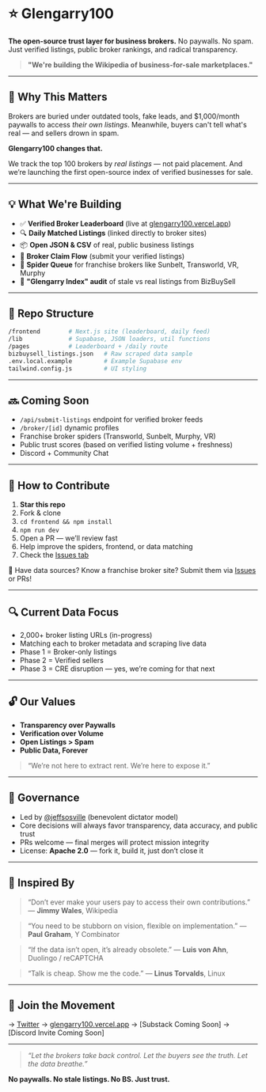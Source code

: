 # ⭐ Glengarry100

**The open-source trust layer for business brokers.**
No paywalls. No spam. Just verified listings, public broker rankings, and radical transparency.

> **"We're building the Wikipedia of business-for-sale marketplaces."**

---

## 🚨 Why This Matters

Brokers are buried under outdated tools, fake leads, and \$1,000/month paywalls to access *their own listings*.
Meanwhile, buyers can't tell what's real — and sellers drown in spam.

**Glengarry100 changes that.**

We track the top 100 brokers by *real listings* — not paid placement.
And we’re launching the first open-source index of verified businesses for sale.

---

## 💡 What We're Building

* ✅ **Verified Broker Leaderboard** (live at [glengarry100.vercel.app](https://glengarry100.vercel.app))
* 🔍 **Daily Matched Listings** (linked directly to broker sites)
* 📦 **Open JSON & CSV** of real, public business listings
* 🔐 **Broker Claim Flow** (submit your verified listings)
* 🔐 **Spider Queue** for franchise brokers like Sunbelt, Transworld, VR, Murphy
* 🩼 **"Glengarry Index" audit** of stale vs real listings from BizBuySell

---

## 🧱 Repo Structure

```bash
/frontend        # Next.js site (leaderboard, daily feed)
/lib             # Supabase, JSON loaders, util functions
/pages           # Leaderboard + /daily route
bizbuysell_listings.json   # Raw scraped data sample
.env.local.example         # Example Supabase env
tailwind.config.js         # UI styling
```

---

## 🔜 Coming Soon

* `/api/submit-listings` endpoint for verified broker feeds
* `/broker/[id]` dynamic profiles
* Franchise broker spiders (Transworld, Sunbelt, Murphy, VR)
* Public trust scores (based on verified listing volume + freshness)
* Discord + Community Chat

---

## 🤝 How to Contribute

1. **Star this repo**
2. Fork & clone
3. `cd frontend && npm install`
4. `npm run dev`
5. Open a PR — we’ll review fast
6. Help improve the spiders, frontend, or data matching
7. Check the [Issues tab](https://github.com/jeffsosville/glengarry100/issues)

🫠 Have data sources? Know a franchise broker site? Submit them via [Issues](https://github.com/jeffsosville/glengarry100/issues) or PRs!

---

## 🔍 Current Data Focus

* 2,000+ broker listing URLs (in-progress)
* Matching each to broker metadata and scraping live data
* Phase 1 = Broker-only listings
* Phase 2 = Verified sellers
* Phase 3 = CRE disruption — yes, we’re coming for that next

---

## 🔓 Our Values

* **Transparency over Paywalls**
* **Verification over Volume**
* **Open Listings > Spam**
* **Public Data, Forever**

> “We’re not here to extract rent. We’re here to expose it.”

---

## 🧠 Governance

* Led by [@jeffsosville](https://github.com/jeffsosville) (benevolent dictator model)
* Core decisions will always favor transparency, data accuracy, and public trust
* PRs welcome — final merges will protect mission integrity
* License: **Apache 2.0** — fork it, build it, just don’t close it

---

## 🧫 Inspired By

> “Don’t ever make your users pay to access their own contributions.”
> — **Jimmy Wales**, Wikipedia

> “You need to be stubborn on vision, flexible on implementation.”
> — **Paul Graham**, Y Combinator

> “If the data isn’t open, it’s already obsolete.”
> — **Luis von Ahn**, Duolingo / reCAPTCHA


> “Talk is cheap. Show me the code.”
> — **Linus Torvalds**, Linux

---

## 📣 Join the Movement

→ [Twitter](https://twitter.com/jeffsosville)
→ [glengarry100.vercel.app](https://glengarry100.vercel.app)
→ \[Substack Coming Soon]
→ \[Discord Invite Coming Soon]

---

> *“Let the brokers take back control. Let the buyers see the truth. Let the data breathe.”*

**No paywalls. No stale listings. No BS. Just trust.**
